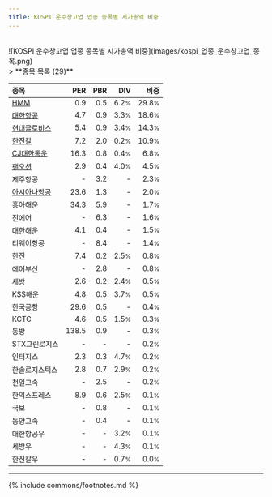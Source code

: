```yaml
---
title: KOSPI 운수창고업 업종 종목별 시가총액 비중
---
```

<br>
![KOSPI 운수창고업 업종 종목별 시가총액 비중](images/kospi_업종_운수창고업_종목.png)
<br>
> **종목 목록 (29)**<a id="list"></a>

| **종목** | **PER** | **PBR** | **DIV** | **비중** |
| :------- | ------: | ------: | ------: | -------: |
| [HMM](/011200/) | 0.9 | 0.5 | 6.2<small>%</small> | 29.8<small>%</small> |
| [대한항공](/003490/) | 4.7 | 0.9 | 3.3<small>%</small> | 18.6<small>%</small> |
| [현대글로비스](/086280/) | 5.4 | 0.9 | 3.4<small>%</small> | 14.3<small>%</small> |
| [한진칼](/180640/) | 7.2 | 2.0 | 0.2<small>%</small> | 10.9<small>%</small> |
| [CJ대한통운](/000120/) | 16.3 | 0.8 | 0.4<small>%</small> | 6.8<small>%</small> |
| [팬오션](/028670/) | 2.9 | 0.4 | 4.0<small>%</small> | 4.5<small>%</small> |
| 제주항공 | - | 3.2 | - | 2.3<small>%</small> |
| [아시아나항공](/020560/) | 23.6 | 1.3 | - | 2.0<small>%</small> |
| 흥아해운 | 34.3 | 5.9 | - | 1.7<small>%</small> |
| 진에어 | - | 6.3 | - | 1.6<small>%</small> |
| 대한해운 | 4.1 | 0.4 | - | 1.5<small>%</small> |
| 티웨이항공 | - | 8.4 | - | 1.4<small>%</small> |
| 한진 | 7.4 | 0.2 | 2.5<small>%</small> | 0.8<small>%</small> |
| 에어부산 | - | 2.8 | - | 0.8<small>%</small> |
| 세방 | 2.6 | 0.2 | 2.4<small>%</small> | 0.5<small>%</small> |
| KSS해운 | 4.8 | 0.5 | 3.7<small>%</small> | 0.5<small>%</small> |
| 한국공항 | 29.6 | 0.5 | - | 0.4<small>%</small> |
| KCTC | 4.6 | 0.5 | 1.5<small>%</small> | 0.3<small>%</small> |
| 동방 | 138.5 | 0.9 | - | 0.3<small>%</small> |
| STX그린로지스 | - | - | - | 0.2<small>%</small> |
| 인터지스 | 2.3 | 0.3 | 4.7<small>%</small> | 0.2<small>%</small> |
| 한솔로지스틱스 | 2.8 | 0.7 | 2.9<small>%</small> | 0.2<small>%</small> |
| 천일고속 | - | 2.5 | - | 0.2<small>%</small> |
| 한익스프레스 | 8.9 | 0.6 | 2.5<small>%</small> | 0.1<small>%</small> |
| 국보 | - | 0.8 | - | 0.1<small>%</small> |
| 동양고속 | - | 0.4 | - | 0.1<small>%</small> |
| 대한항공우 | - | - | 3.2<small>%</small> | 0.1<small>%</small> |
| 세방우 | - | - | 4.3<small>%</small> | 0.1<small>%</small> |
| 한진칼우 | - | - | 0.7<small>%</small> | 0.0<small>%</small> |

---
{% include commons/footnotes.md %}
